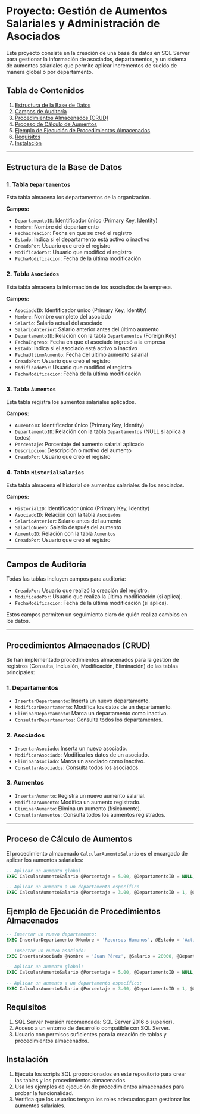 # Proyecto: Gestión de Aumentos Salariales y Administración de Asociados

Este proyecto consiste en la creación de una base de datos en SQL Server para gestionar la información de asociados, departamentos, y un sistema de aumentos salariales que permite aplicar incrementos de sueldo de manera global o por departamento.

## Tabla de Contenidos

1. [Estructura de la Base de Datos](#estructura-de-la-base-de-datos)
2. [Campos de Auditoría](#campos-de-auditoría)
3. [Procedimientos Almacenados (CRUD)](#procedimientos-almacenados-crud)
4. [Proceso de Cálculo de Aumentos](#proceso-de-cálculo-de-aumentos)
5. [Ejemplo de Ejecución de Procedimientos Almacenados](#ejemplo-de-ejecución-de-procedimientos-almacenados)
6. [Requisitos](#requisitos)
7. [Instalación](#instalación)

---

## Estructura de la Base de Datos
### 1. **Tabla `Departamentos`**
Esta tabla almacena los departamentos de la organización.

**Campos:**
- `DepartamentoID`: Identificador único (Primary Key, Identity)
- `Nombre`: Nombre del departamento
- `FechaCreacion`: Fecha en que se creó el registro
- `Estado`: Indica si el departamento está activo o inactivo
- `CreadoPor`: Usuario que creó el registro
- `ModificadoPor`: Usuario que modificó el registro
- `FechaModificacion`: Fecha de la última modificación

### 2. **Tabla `Asociados`**
Esta tabla almacena la información de los asociados de la empresa.

**Campos:**
- `AsociadoID`: Identificador único (Primary Key, Identity)
- `Nombre`: Nombre completo del asociado
- `Salario`: Salario actual del asociado
- `SalarioAnterior`: Salario anterior antes del último aumento
- `DepartamentoID`: Relación con la tabla `Departamentos` (Foreign Key)
- `FechaIngreso`: Fecha en que el asociado ingresó a la empresa
- `Estado`: Indica si el asociado está activo o inactivo
- `FechaUltimoAumento`: Fecha del último aumento salarial
- `CreadoPor`: Usuario que creó el registro
- `ModificadoPor`: Usuario que modificó el registro
- `FechaModificacion`: Fecha de la última modificación

### 3. **Tabla `Aumentos`**
Esta tabla registra los aumentos salariales aplicados.

**Campos:**
- `AumentoID`: Identificador único (Primary Key, Identity)
- `DepartamentoID`: Relación con la tabla `Departamentos` (NULL si aplica a todos)
- `Porcentaje`: Porcentaje del aumento salarial aplicado
- `Descripcion`: Descripción o motivo del aumento
- `CreadoPor`: Usuario que creó el registro

### 4. **Tabla `HistorialSalarios`**
Esta tabla almacena el historial de aumentos salariales de los asociados.

**Campos:**
- `HistorialID`: Identificador único (Primary Key, Identity)
- `AsociadoID`: Relación con la tabla `Asociados`
- `SalarioAnterior`: Salario antes del aumento
- `SalarioNuevo`: Salario después del aumento
- `AumentoID`: Relación con la tabla `Aumentos`
- `CreadoPor`: Usuario que creó el registro

---

## Campos de Auditoría

Todas las tablas incluyen campos para auditoría:
- `CreadoPor`: Usuario que realizó la creación del registro.
- `ModificadoPor`: Usuario que realizó la última modificación (si aplica).
- `FechaModificacion`: Fecha de la última modificación (si aplica).

Estos campos permiten un seguimiento claro de quién realiza cambios en los datos.

---

## Procedimientos Almacenados (CRUD)

Se han implementado procedimientos almacenados para la gestión de registros (Consulta, Inclusión, Modificación, Eliminación) de las tablas principales:

### 1. **Departamentos**
- `InsertarDepartamento`: Inserta un nuevo departamento.
- `ModificarDepartamento`: Modifica los datos de un departamento.
- `EliminarDepartamento`: Marca un departamento como inactivo.
- `ConsultarDepartamentos`: Consulta todos los departamentos.

### 2. **Asociados**
- `InsertarAsociado`: Inserta un nuevo asociado.
- `ModificarAsociado`: Modifica los datos de un asociado.
- `EliminarAsociado`: Marca un asociado como inactivo.
- `ConsultarAsociados`: Consulta todos los asociados.

### 3. **Aumentos**
- `InsertarAumento`: Registra un nuevo aumento salarial.
- `ModificarAumento`: Modifica un aumento registrado.
- `EliminarAumento`: Elimina un aumento (físicamente).
- `ConsultarAumentos`: Consulta todos los aumentos registrados.

---

## Proceso de Cálculo de Aumentos

El procedimiento almacenado `CalcularAumentoSalario` es el encargado de aplicar los aumentos salariales:

```sql
-- Aplicar un aumento global
EXEC CalcularAumentoSalario @Porcentaje = 5.00, @DepartamentoID = NULL, @Usuario = 'admin';

-- Aplicar un aumento a un departamento específico
EXEC CalcularAumentoSalario @Porcentaje = 3.00, @DepartamentoID = 1, @Usuario = 'admin';
```
## Ejemplo de Ejecución de Procedimientos Almacenados

```sql
-- Insertar un nuevo departamento:
EXEC InsertarDepartamento @Nombre = 'Recursos Humanos', @Estado = 'Activo', @CreadoPor = 'admin';

-- Insertar un nuevo asociado:
EXEC InsertarAsociado @Nombre = 'Juan Pérez', @Salario = 20000, @DepartamentoID = 1, @Estado = 'Activo', @CreadoPor = 'admin';

-- Aplicar un aumento global:
EXEC CalcularAumentoSalario @Porcentaje = 5.00, @DepartamentoID = NULL, @Usuario = 'admin';

-- Aplicar un aumento a un departamento específico:
EXEC CalcularAumentoSalario @Porcentaje = 3.00, @DepartamentoID = 1, @Usuario = 'admin';
```

## Requisitos

1. SQL Server (versión recomendada: SQL Server 2016 o superior).
2. Acceso a un entorno de desarrollo compatible con SQL Server.
3. Usuario con permisos suficientes para la creación de tablas y procedimientos almacenados.

## Instalación

1. Ejecuta los scripts SQL proporcionados en este repositorio para crear las tablas y los procedimientos almacenados.
2. Usa los ejemplos de ejecución de procedimientos almacenados para probar la funcionalidad.
3. Verifica que los usuarios tengan los roles adecuados para gestionar los aumentos salariales.




